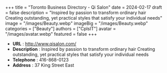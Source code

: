 +++
title = "Toronto Business Directory - Qi Salon"
date = 2024-02-17
draft = false
description = "Inspired by passion to transform ordinary hair Creating outstanding, yet practical styles that satisfy your individual needs"
image = "/images/Beauty.webp"
imageBig = "/images/Beauty.webp"
categories = ["Beauty"]
authors = ["CplsIT"]
avatar = "/images/avatar.webp"
featured = false
+++


* **URL** :  http://www.qisalon.com/
* **Description** :  Inspired by passion to transform ordinary hair Creating outstanding, yet practical styles that satisfy your individual needs
* **Telephone** : 416-868-0123
* **Address** : 37 King Street East